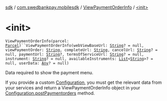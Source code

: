 [sdk](../../index.md) / [com.swedbankpay.mobilesdk](../index.md) / [ViewPaymentOrderInfo](index.md) / [&lt;init&gt;](./-init-.md)

# &lt;init&gt;

`ViewPaymentOrderInfo(parcel: `[`Parcel`](https://developer.android.com/reference/android/os/Parcel.html)`)``ViewPaymentOrderInfo(webViewBaseUrl: `[`String`](https://kotlinlang.org/api/latest/jvm/stdlib/kotlin/-string/index.html)`? = null, viewPaymentOrder: `[`String`](https://kotlinlang.org/api/latest/jvm/stdlib/kotlin/-string/index.html)`, completeUrl: `[`String`](https://kotlinlang.org/api/latest/jvm/stdlib/kotlin/-string/index.html)`, cancelUrl: `[`String`](https://kotlinlang.org/api/latest/jvm/stdlib/kotlin/-string/index.html)`? = null, paymentUrl: `[`String`](https://kotlinlang.org/api/latest/jvm/stdlib/kotlin/-string/index.html)`?, termsOfServiceUrl: `[`String`](https://kotlinlang.org/api/latest/jvm/stdlib/kotlin/-string/index.html)`? = null, instrument: `[`String`](https://kotlinlang.org/api/latest/jvm/stdlib/kotlin/-string/index.html)`? = null, availableInstruments: `[`List`](https://kotlinlang.org/api/latest/jvm/stdlib/kotlin.collections/-list/index.html)`<`[`String`](https://kotlinlang.org/api/latest/jvm/stdlib/kotlin/-string/index.html)`>? = null, userData: `[`Any`](https://kotlinlang.org/api/latest/jvm/stdlib/kotlin/-any/index.html)`? = null)`

Data required to show the payment menu.

If you provide a custom [Configuration](../-configuration/index.md),
you must get the relevant data from your services
and return a ViewPaymentOrderInfo object
in your [Configuration.postPaymentorders](../-configuration/post-paymentorders.md) method.

